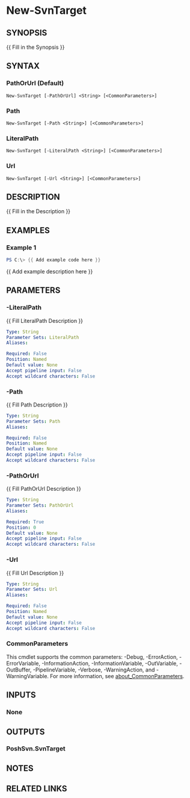 ﻿---
external help file: PoshSvn.dll-Help.xml
Module Name: PoshSvn
online version: https://www.poshsvn.com/docs/New-SvnTarget/
schema: 2.0.0
---

# New-SvnTarget

## SYNOPSIS
{{ Fill in the Synopsis }}

## SYNTAX

### PathOrUrl (Default)
```
New-SvnTarget [-PathOrUrl] <String> [<CommonParameters>]
```

### Path
```
New-SvnTarget [-Path <String>] [<CommonParameters>]
```

### LiteralPath
```
New-SvnTarget [-LiteralPath <String>] [<CommonParameters>]
```

### Url
```
New-SvnTarget [-Url <String>] [<CommonParameters>]
```

## DESCRIPTION
{{ Fill in the Description }}

## EXAMPLES

### Example 1
```powershell
PS C:\> {{ Add example code here }}
```

{{ Add example description here }}

## PARAMETERS

### -LiteralPath
{{ Fill LiteralPath Description }}

```yaml
Type: String
Parameter Sets: LiteralPath
Aliases:

Required: False
Position: Named
Default value: None
Accept pipeline input: False
Accept wildcard characters: False
```

### -Path
{{ Fill Path Description }}

```yaml
Type: String
Parameter Sets: Path
Aliases:

Required: False
Position: Named
Default value: None
Accept pipeline input: False
Accept wildcard characters: False
```

### -PathOrUrl
{{ Fill PathOrUrl Description }}

```yaml
Type: String
Parameter Sets: PathOrUrl
Aliases:

Required: True
Position: 0
Default value: None
Accept pipeline input: False
Accept wildcard characters: False
```

### -Url
{{ Fill Url Description }}

```yaml
Type: String
Parameter Sets: Url
Aliases:

Required: False
Position: Named
Default value: None
Accept pipeline input: False
Accept wildcard characters: False
```

### CommonParameters
This cmdlet supports the common parameters: -Debug, -ErrorAction, -ErrorVariable, -InformationAction, -InformationVariable, -OutVariable, -OutBuffer, -PipelineVariable, -Verbose, -WarningAction, and -WarningVariable. For more information, see [about_CommonParameters](http://go.microsoft.com/fwlink/?LinkID=113216).

## INPUTS

### None

## OUTPUTS

### PoshSvn.SvnTarget

## NOTES

## RELATED LINKS
